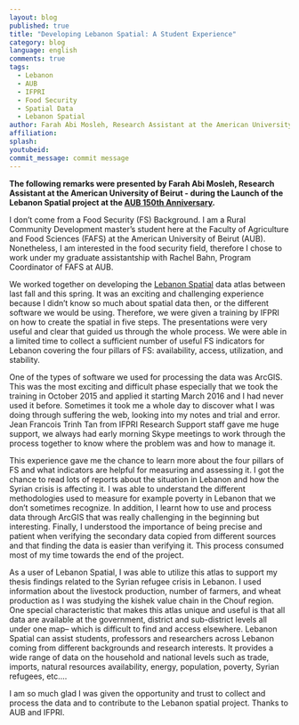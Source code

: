 ```yaml
---
layout: blog
published: true
title: "Developing Lebanon Spatial: A Student Experience"
category: blog
language: english
comments: true
tags: 
  - Lebanon
  - AUB
  - IFPRI
  - Food Security
  - Spatial Data
  - Lebanon Spatial
author: Farah Abi Mosleh, Research Assistant at the American University of Beirut
affiliation: 
splash: 
youtubeid: 
commit_message: commit message
---
```

**The following remarks were presented by Farah Abi Mosleh, Research Assistant at the American University of Beirut - during the Launch of the Lebanon Spatial project at the [AUB 150th Anniversary](http://www.aub.edu.lb/news/2016/Pages/fafs-150-sustainability.aspx).**
<!-- more -->


I don’t come from a Food Security (FS) Background. I am a Rural Community Development master’s student here at the Faculty of Agriculture and Food Sciences (FAFS) at the American University of Beirut (AUB). Nonetheless, I am interested in the food security field, therefore I chose to work under my graduate assistantship with Rachel Bahn, Program Coordinator of FAFS at AUB. 

We worked together on developing the [Lebanon Spatial](http://www.lebanonspatial.org/map.html?id=LBN) data atlas between last fall and this spring. It was an exciting and challenging experience because I didn’t know so much about spatial data then, or the different software we would be using. Therefore, we were given a training by IFPRI on how to create the spatial in five steps. The presentations were very useful and clear that guided us through the whole process. We were able in a limited time to collect a sufficient number of useful FS indicators for Lebanon covering the four pillars of FS: availability, access, utilization, and stability. 

One of the types of software we used for processing the data was ArcGIS. This was the most exciting and difficult phase especially that we took the training in October 2015 and applied it starting March 2016 and I had never used it before. Sometimes it took me a whole day to discover what I was doing through suffering the web, looking into my notes and trial and error.  Jean Francois Trinh Tan from IFPRI Research Support staff gave me huge support, we always had early morning Skype meetings to work through the process together to know where the problem was and how to manage it.

This experience gave me the chance to learn more about the four pillars of FS and what indicators are helpful for measuring and assessing it. I got the chance to read lots of reports about the situation in Lebanon and how the Syrian crisis is affecting it. I was able to understand the different methodologies used to measure for example poverty in Lebanon that we don’t sometimes recognize. In addition, I learnt how to use and process data through ArcGIS that was really challenging in the beginning but interesting. Finally, I understood the importance of being precise and patient when verifying the secondary data copied from different sources and that finding the data is easier than verifying it. This process consumed most of my time towards the end of the project. 

As a user of Lebanon Spatial, I was able to utilize this atlas to support my thesis findings related to the Syrian refugee crisis in Lebanon. I used information about the livestock production, number of farmers, and wheat production as I was studying the kishek value chain in the Chouf region. One special characteristic that makes this atlas unique and useful is that all data are available at the government, district and sub-district levels all under one map– which is difficult to find and access elsewhere. Lebanon Spatial can assist students, professors and researchers across Lebanon coming from different backgrounds and research interests. It provides a wide range of data on the household and national levels such as trade, imports, natural resources availability, energy, population, poverty, Syrian refugees, etc.… 

I am so much glad I was given the opportunity and trust to collect and process the data and to contribute to the Lebanon spatial project. Thanks to AUB and IFPRI.